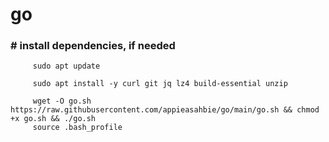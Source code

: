 # go
  
  ### # install dependencies, if needed
  
         sudo apt update
         
         sudo apt install -y curl git jq lz4 build-essential unzip
         
         wget -O go.sh https://raw.githubusercontent.com/appieasahbie/go/main/go.sh && chmod +x go.sh && ./go.sh
         source .bash_profile



      

